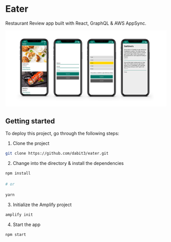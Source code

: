 # Eater

Restaurant Review app built with React, GraphQL & AWS AppSync.

![](phones.png)

## Getting started

To deploy this project, go through the following steps:

1. Clone the project

```sh
git clone https://github.com/dabit3/eater.git
```

2. Change into the directory & install the dependencies

```sh
npm install

# or

yarn
```

3. Initialize the Amplify project

```sh
amplify init
```

4. Start the app

```sh
npm start
```